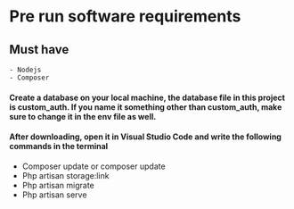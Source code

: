 # Pre run software requirements
## Must have 
    - Nodejs
    - Composer


#### Create a database on your local machine, the database file in this project is custom_auth. If you name it something other than custom_auth, make sure to change it in the env file as well.
#### After downloading, open it in Visual Studio Code and write the following commands in the terminal
- Composer update or composer update
- Php artisan storage:link
- Php artisan migrate
- Php artisan serve
